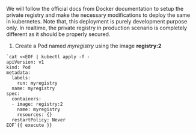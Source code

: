 We will follow the official docs from Docker documentation to setup the private registry and make the necessary modifications to deploy the same in kubernetes. Note that, this deployment is purely development purpose only. In realtime, the private registry in production scenario is completely different as it should be properly secured.

1. Create a Pod named *myregistry* using the image **registry:2**

```shell
`cat <<EOF | kubectl apply -f -
apiVersion: v1
kind: Pod
metadata:
  labels:
    run: myregistry
  name: myregistry
spec:
  containers:
  - image: registry:2
    name: myregistry
    resources: {}
  restartPolicy: Never
EOF`{{ execute }}
```